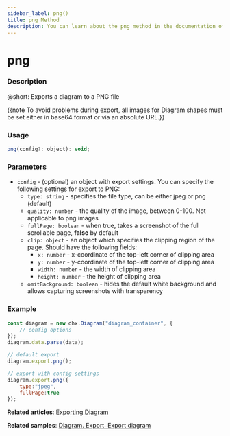 ```yaml
---
sidebar_label: png()
title: png Method
description: You can learn about the png method in the documentation of the DHTMLX JavaScript Diagram library. Browse developer guides and API reference, try out code examples and live demos, and download a free 30-day evaluation version of DHTMLX Diagram.
---
```


# png

### Description

@short: Exports a diagram to a PNG file

{{note To avoid problems during export, all images for Diagram shapes must be set either in base64 format or via an absolute URL.}}

### Usage

~~~js
png(config?: object): void;
~~~

### Parameters

- `config` - (optional) an object with export settings. You can specify the following settings for export to PNG:
  - `type: string` - specifies the file type, can be either jpeg or png (default)
  - `quality: number` - the quality of the image, between 0-100. Not applicable to png images
  - `fullPage: boolean` - when true, takes a screenshot of the full scrollable page, **false** by default
  - `clip: object` - an object which specifies the clipping region of the page. Should have the following fields:
	- `x: number` - x-coordinate of the top-left corner of clipping area
	- `y: number` - y-coordinate of the top-left corner of clipping area
	- `width: number` - the width of clipping area
	- `height: number` - the height of clipping area
  - `omitBackground: boolean` - hides the default white background and allows capturing screenshots with transparency 

### Example

~~~js {7,10-13}
const diagram = new dhx.Diagram("diagram_container", {
	// config options
});
diagram.data.parse(data);

// default export
diagram.export.png();

// export with config settings
diagram.export.png({
	type:"jpeg",
	fullPage:true
});
~~~

**Related articles**:  [Exporting Diagram](../../../guides/data_export/)

**Related samples**: [Diagram. Export. Export diagram](https://snippet.dhtmlx.com/ybpmz0zk)